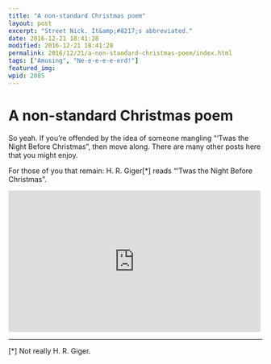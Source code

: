 ```yaml
---
title: "A non-standard Christmas poem"
layout: post
excerpt: "Street Nick. It&amp;#8217;s abbreviated."
date: 2016-12-21 18:41:28
modified: 2016-12-21 18:41:28
permalink: 2016/12/21/a-non-standard-christmas-poem/index.html
tags: ["Amusing", "Ne-e-e-e-e-erd!"]
featured_img: 
wpid: 2085
---
```


# A non-standard Christmas poem

So yeah. If you’re offended by the idea of someone mangling “‘Twas the Night Before Christmas”, then move along. There are many other posts here that you might enjoy.

For those of you that remain: H. R. Giger\[\*\] reads “‘Twas the Night Before Christmas”.

<iframe allow="accelerometer; autoplay; clipboard-write; encrypted-media; gyroscope; picture-in-picture; web-share" allowfullscreen="" frameborder="0" height="281" loading="lazy" src="https://www.youtube.com/embed/u5pj7g9DfdM?feature=oembed" title="Superego: H.R. Giger reads the Night Before Christmas" width="500"></iframe>

- - - - - -

\[\*\] Not really H. R. Giger.